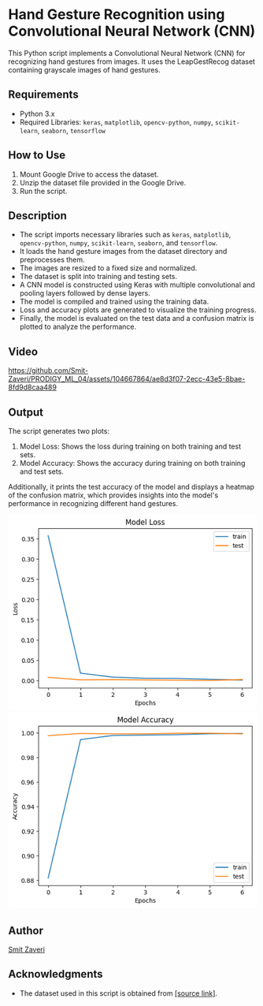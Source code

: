 # Hand Gesture Recognition using Convolutional Neural Network (CNN)

This Python script implements a Convolutional Neural Network (CNN) for recognizing hand gestures from images. It uses the LeapGestRecog dataset containing grayscale images of hand gestures.

## Requirements
- Python 3.x
- Required Libraries: `keras`, `matplotlib`, `opencv-python`, `numpy`, `scikit-learn`, `seaborn`, `tensorflow`

## How to Use
1. Mount Google Drive to access the dataset.
2. Unzip the dataset file provided in the Google Drive.
3. Run the script.

## Description
- The script imports necessary libraries such as `keras`, `matplotlib`, `opencv-python`, `numpy`, `scikit-learn`, `seaborn`, and `tensorflow`.
- It loads the hand gesture images from the dataset directory and preprocesses them.
- The images are resized to a fixed size and normalized.
- The dataset is split into training and testing sets.
- A CNN model is constructed using Keras with multiple convolutional and pooling layers followed by dense layers.
- The model is compiled and trained using the training data.
- Loss and accuracy plots are generated to visualize the training progress.
- Finally, the model is evaluated on the test data and a confusion matrix is plotted to analyze the performance.

## Video


https://github.com/Smit-Zaveri/PRODIGY_ML_04/assets/104667864/ae8d3f07-2ecc-43e5-8bae-8fd9d8caa489



## Output
The script generates two plots:
1. Model Loss: Shows the loss during training on both training and test sets.
2. Model Accuracy: Shows the accuracy during training on both training and test sets.

Additionally, it prints the test accuracy of the model and displays a heatmap of the confusion matrix, which provides insights into the model's performance in recognizing different hand gestures.

![Model Loss](model_loss.png)
![Model Accuracy](model_accuracy.png)

## Author
[Smit Zaveri](https://github.com/Smit-Zaveri/)

## Acknowledgments
- The dataset used in this script is obtained from [\[source link\]](https://www.kaggle.com/datasets/gti-upm/leapgestrecog).
